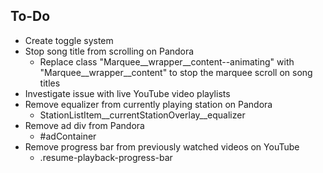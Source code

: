 ## To-Do
- Create toggle system
- Stop song title from scrolling on Pandora
	 - Replace class "Marquee__wrapper__content--animating" with "Marquee__wrapper__content" to stop the marquee scroll on song titles
- Investigate issue with live YouTube video playlists
- Remove equalizer from currently playing station on Pandora
	- StationListItem__currentStationOverlay__equalizer
- Remove ad div from Pandora
	- #adContainer
- Remove progress bar from previously watched videos on YouTube
	- .resume-playback-progress-bar
